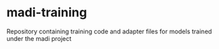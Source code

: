 # madi-training
Repository containing training code and adapter files for models trained under the madi project
